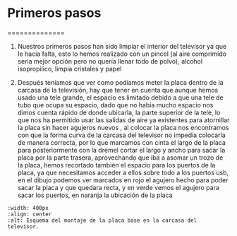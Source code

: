 # Primeros pasos
==============

1. Nuestros primeros pasos han sido limpiar el interior del televisor ya que le hacia falta, esto lo hemos realizado con un pincel (al aire comprimido seria mejor opción pero no quería llenar todo de polvo), alcohol isopropilico, limpia cristales y papel 

2. Después teníamos que ver como podíamos meter la placa dentro de la carcasa de la televisión, hay que tener en cuenta que aunque hemos usado una tele grande, el espacio es limitado debido a que una tele de tubo que ocupa su espacio, dado que no había mucho espacio nos dimos cuenta rápido de donde ubicarla, la parte superior de la tele, lo que nos ha permitido usar las salidas de aire ya existentes para atornillar la placa sin hacer agujeros nuevos , al colocar la placa nos encontramos con que la forma curva de la carcasa del televisor no impedía colocarla de manera correcta, por lo que marcamos con cinta el largo de la placa para posteriormente con la dremel cortar el largo y ancho para sacar la placa por la parte trasera, aprovechando que iba a asomar un trozo de la placa, hemos recortado también el espacio para los puertos de la placa, ya que necesitamos acceder a ellos sobre todo a los puertos usb, en el dibujo podemos ver marcados en rojo el agujero hecho para poder sacar la placa y que quedara recta, y en verde vemos el agujero para sacar los puertos, en naranja la ubicación de la placa 

```{image} /_static/img/2.png
:width: 400px
:align: center
:alt: Esquema del montaje de la placa base en la carcasa del televisor.
```
